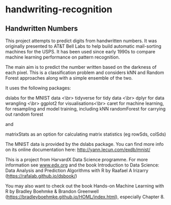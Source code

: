 # handwriting-recognition

## Handwritten Numbers

This project attempts to predict digits from handwritten numbers. It was originally presented to AT&T Bell Labs to help build automatic mail-sorting machines for the USPS. It has been used since early 1990s to compare machine learning performance on pattern recognition.

The main aim is to predict the number written based on the darkness of each pixel. This is a classification problem and considers kNN and Random Forest approaches along with a simple ensemble of the two.

It uses the following packages:

dslabs for the MNIST data <\br>
tidyverse for tidy data <\br>
dplyr for data wrangling <\br>
ggplot2 for visualisations<\br>
caret for machine learning, for resampling and model training, including kNN
randomForest for carrying out random forest

and 

matrixStats as an option for calculating matrix statistics (eg rowSds, colSds)

The MNIST data is provided by the dslabs package. You can find more info on its online documentation here:  http://yann.lecun.com/exdb/mnist/

This is a project from HarvardX Data Science programme. For more information see www.edx.org and the book Introduction to Data Science: Data Analysis and Prediction Algorithms with R by Raafael A Irizarry (https://rafalab.github.io/dsbook/)

You may also want to check out the book Hands-on Machine Learning with R by Bradley Boehmke & Brandon Greenwell (https://bradleyboehmke.github.io/HOML/index.html), especially Chapter 8.
